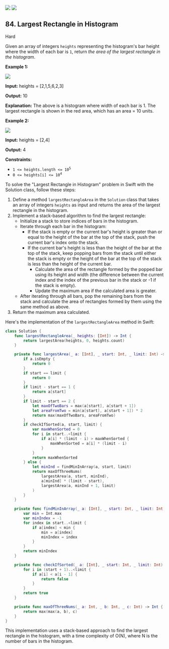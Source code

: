 [![](https://img.shields.io/github/stars/javadev/LeetCode-in-All?label=Stars&style=flat-square)](https://github.com/javadev/LeetCode-in-All)
[![](https://img.shields.io/github/forks/javadev/LeetCode-in-All?label=Fork%20me%20on%20GitHub%20&style=flat-square)](https://github.com/javadev/LeetCode-in-All/fork)

## 84\. Largest Rectangle in Histogram

Hard

Given an array of integers `heights` representing the histogram's bar height where the width of each bar is `1`, return _the area of the largest rectangle in the histogram_.

**Example 1:**

![](https://assets.leetcode.com/uploads/2021/01/04/histogram.jpg)

**Input:** heights = [2,1,5,6,2,3]

**Output:** 10

**Explanation:** The above is a histogram where width of each bar is 1. The largest rectangle is shown in the red area, which has an area = 10 units. 

**Example 2:**

![](https://assets.leetcode.com/uploads/2021/01/04/histogram-1.jpg)

**Input:** heights = [2,4]

**Output:** 4 

**Constraints:**

*   <code>1 <= heights.length <= 10<sup>5</sup></code>
*   <code>0 <= heights[i] <= 10<sup>4</sup></code>

To solve the "Largest Rectangle in Histogram" problem in Swift with the Solution class, follow these steps:

1. Define a method `largestRectangleArea` in the `Solution` class that takes an array of integers `heights` as input and returns the area of the largest rectangle in the histogram.
2. Implement a stack-based algorithm to find the largest rectangle:
   - Initialize a stack to store indices of bars in the histogram.
   - Iterate through each bar in the histogram:
     - If the stack is empty or the current bar's height is greater than or equal to the height of the bar at the top of the stack, push the current bar's index onto the stack.
     - If the current bar's height is less than the height of the bar at the top of the stack, keep popping bars from the stack until either the stack is empty or the height of the bar at the top of the stack is less than the height of the current bar.
       - Calculate the area of the rectangle formed by the popped bar using its height and width (the difference between the current index and the index of the previous bar in the stack or -1 if the stack is empty).
       - Update the maximum area if the calculated area is greater.
   - After iterating through all bars, pop the remaining bars from the stack and calculate the area of rectangles formed by them using the same method as above.
3. Return the maximum area calculated.

Here's the implementation of the `largestRectangleArea` method in Swift:

```swift
class Solution {
    func largestRectangleArea(_ heights: [Int]) -> Int {
        return largestArea(heights, 0, heights.count)
    }

    private func largestArea(_ a: [Int], _ start: Int, _ limit: Int) -> Int {
        if a.isEmpty {
            return 0
        }
        if start == limit {
            return 0
        }
        if limit - start == 1 {
            return a[start]
        }
        if limit - start == 2 {
            let maxOfTwoBars = max(a[start], a[start + 1])
            let areaFromTwo = min(a[start], a[start + 1]) * 2
            return max(maxOfTwoBars, areaFromTwo)
        }
        if checkIfSorted(a, start, limit) {
            var maxWhenSorted = 0
            for i in start..<limit {
                if a[i] * (limit - i) > maxWhenSorted {
                    maxWhenSorted = a[i] * (limit - i)
                }
            }
            return maxWhenSorted
        } else {
            let minInd = findMinInArray(a, start, limit)
            return maxOfThreeNums(
                largestArea(a, start, minInd),
                a[minInd] * (limit - start),
                largestArea(a, minInd + 1, limit)
            )
        }
    }

    private func findMinInArray(_ a: [Int], _ start: Int, _ limit: Int) -> Int {
        var min = Int.max
        var minIndex = -1
        for index in start..<limit {
            if a[index] < min {
                min = a[index]
                minIndex = index
            }
        }
        return minIndex
    }

    private func checkIfSorted(_ a: [Int], _ start: Int, _ limit: Int) -> Bool {
        for i in (start + 1)..<limit {
            if a[i] < a[i - 1] {
                return false
            }
        }
        return true
    }

    private func maxOfThreeNums(_ a: Int, _ b: Int, _ c: Int) -> Int {
        return max(max(a, b), c)
    }
}
```

This implementation uses a stack-based approach to find the largest rectangle in the histogram, with a time complexity of O(N), where N is the number of bars in the histogram.